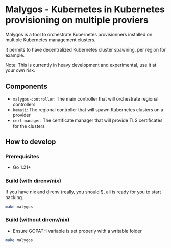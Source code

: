 # Malygos - Kubernetes in Kubernetes provisioning on multiple proviers

Malygos is a tool to orchestrate Kubernetes provisionners installed on multiple Kubernetes management
clusters.

It permits to have decentralized Kubernetes cluster spawning, per region for example.

Note: This is currently in heavy development and experimental, use it at your own risk.

## Components

* `malygos-controller`: The main controller that will orchestrate regional controllers
* `kamaji`: The regional controller that will spawn Kubernetes clusters on a provider
* `cert-manager`: The certificate manager that will provide TLS certificates for the clusters

## How to develop

### Prerequisites

* Go 1.21+

### Build (with direnv/nix)

If you have nix and direnv (really, you should !), all is ready for you to start hacking.

```bash
make malygos
```

### Build (without direnv/nix)

* Ensure GOPATH variable is set properly with a writable folder

```bash
make malygos
```
